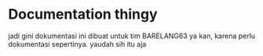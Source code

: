 # Documentation thingy

jadi gini dokumentasi ini dibuat untuk tim BARELANG63 ya kan, karena perlu dokumentasi sepertinya. yaudah sih itu aja